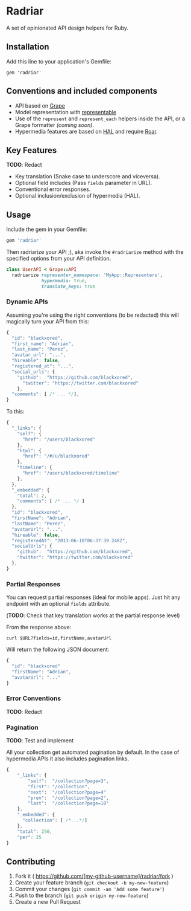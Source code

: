# Radriar

A set of opinionated API design helpers for Ruby.

## Installation

Add this line to your application's Gemfile:

    gem 'radriar'

## Conventions and included components

* API based on [Grape](https://github.com/intridea/grape)
* Model representation with [representable](https://github.com/apotonick/representable)
* Use of the `represent` and `represent_each` helpers inside the API, or a Grape formatter
  _(coming soon)_.
* Hypermedia features are based on [HAL](http://stateless.co/hal_specification.html) and
require [Roar](https://github.com/apotonick/roar).

## Key Features

__TODO__: Redact

* Key translation (Snake case to underscore and viceversa).
* Optional field includes (Pass `fields` parameter in URL).
* Conventional error responses.
* Optional inclusion/exclusion of hypermedia (HAL).

## Usage

Include the gem in your Gemfile:

```ruby
gem 'radriar'
```

Then radriarize your API ;), aka invoke the `#radriarize` method with the specified
options from your API definition.

``` ruby
class UserAPI < Grape::API
  radriarize representer_namespace: 'MyApp::Representers',
             hypermedia: true,
             translate_keys: true
```

### Dynamic APIs

Assuming you're using the right conventions (to be redacted) this will magically
turn your API from this:

```javascript
{
  "id": "blackxored",
  "first_name": "Adrian",
  "last_name": "Perez",
  "avatar_url": "...",
  "hireable": false,
  "registered_at": "...",
  "social_urls": {
    "github":  "https://github.com/blackxored",
      "twitter": "https://twitter.com/blackxored"
    },
  "comments": [ /* ... */],
}
```

To this:

```javascript
{
  "_links": {
    "self": {
      "href": "/users/blackxored"
    },
    "html": {
      "href": "/#/u/blackxored"
    },
    "timeline": {
      "href": "/users/blackxored/timeline"
    },
  },
  "_embedded": {
    "total": 2,
    "comments": [ /* ... */ ]
  },
  "id": "blackxored",
  "firstName": "Adrian",
  "lastName": "Perez",
  "avatarUrl": "...",
  "hireable": false,
  "registeredAt": "2013-06-18T06:37:39.248Z",
  "socialUrls": {
    "github":  "https://github.com/blackxored",
    "twitter": "https://twitter.com/blackxored"
  },
}
```

### Partial Responses

You can request partial responses (ideal for mobile apps). Just hit any endpoint with an optional `fields` attribute.

(__TODO__: Check that key translation works at the partial response level)

From the response above:

```shell
curl $URL?fields=id,firstName,avatarUrl
```

Will return the following JSON document:

```javascript
{
  "id": "blackxored"
  "firstName": "Adrian",
  "avatarUrl": "..."
}
```

### Error Conventions

__TODO__: Redact

### Pagination

__TODO__: Test and implement

All your collection get automated pagination by default. In the case of hypermedia APIs it also includes pagination links.

```javascript
{
    "_links": {
        "self":  "/collection?page=3",
        "first": "/collection",
        "next":  "/collection?page=4"
        "prev":  "/collection?page=2",
        "last":  "/collection?page=10"
    },
    "_embedded": {
      "collection": [ /*...*/]
    },
    "total": 250,
    "per": 25
}
```

## Contributing

1. Fork it ( https://github.com/[my-github-username]/radriar/fork )
2. Create your feature branch (`git checkout -b my-new-feature`)
3. Commit your changes (`git commit -am 'Add some feature'`)
4. Push to the branch (`git push origin my-new-feature`)
5. Create a new Pull Request
